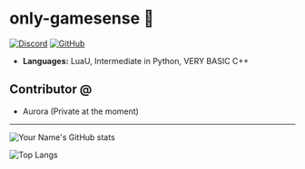 # only-gamesense 👋

[![Discord](https://img.shields.io/badge/-Discord-7289DA?style=flat-square&logo=discord&logoColor=white&link=https://discord.com/users/1161528840506585209)](https://discord.com/users/1161528840506585209)
[![GitHub](https://img.shields.io/badge/-GitHub-333?style=flat-square&logo=github&logoColor=white&link=https://github.com/only-gamesense)](https://github.com/only-gamesense)

- **Languages:** LuaU, Intermediate in Python, VERY BASIC C++



## Contributor @

- Aurora (Private at the moment)

---

![Your Name's GitHub stats](https://github-readme-stats.vercel.app/api?username=&show_icons=true&theme=radical)

![Top Langs](https://github-readme-stats.vercel.app/api/top-langs/?username=yourusername&layout=compact&theme=radical)
